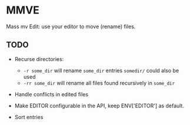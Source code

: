 MMVE
====

  Mass mv Edit: use your editor to move (rename) files.


TODO
----

* Recurse directories:
  - `-r some_dir` will rename `some_dir` entries
    `somedir/` could also be used
  - `-rr some_dir` will rename all files found recursively in
    `some_dir`

* Handle conflicts in edited files

* Make EDITOR configurable in the API, keep ENV['EDITOR'] as default.

* Sort entries
